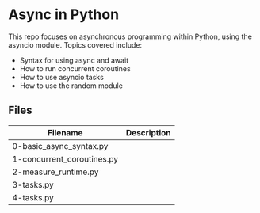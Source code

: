 # Async in Python

This repo focuses on asynchronous programming within Python, using the asyncio module. Topics covered include:
  - Syntax for using async and await
  - How to run concurrent coroutines
  - How to use asyncio tasks
  - How to use the random module

## Files

| Filename | Description |
| -------- | ----------- |
| 0-basic_async_syntax.py |  |
| 1-concurrent_coroutines.py |  |
| 2-measure_runtime.py |  |
| 3-tasks.py |  |
| 4-tasks.py |  |
